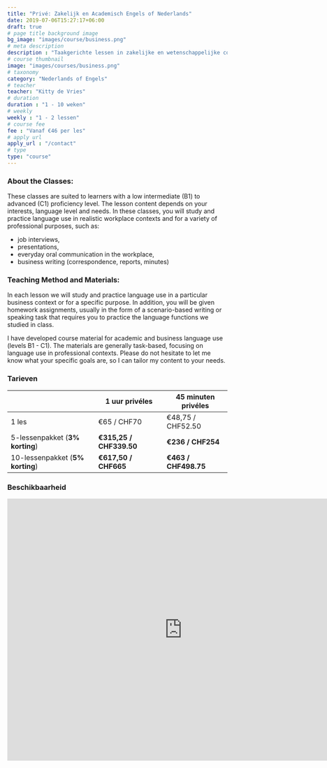 ```yaml
---
title: "Privé: Zakelijk en Academisch Engels of Nederlands"
date: 2019-07-06T15:27:17+06:00
draft: true
# page title background image
bg_image: "images/course/business.png"
# meta description
description : "Taakgerichte lessen in zakelijke en wetenschappelijke communicatievaardigheden."
# course thumbnail
image: "images/courses/business.png"
# taxonomy
category: "Nederlands of Engels"
# teacher
teacher: "Kitty de Vries"
# duration
duration : "1 - 10 weken"
# weekly
weekly : "1 - 2 lessen"
# course fee
fee : "Vanaf €46 per les"
# apply url
apply_url : "/contact"
# type
type: "course"
---
```



### About the Classes:
These classes are suited to learners with a low intermediate (B1) to advanced (C1) proficiency level. The lesson content depends on your interests, language level and needs. In these classes, you will study and practice language use in realistic workplace contexts and for a variety of professional purposes, such as:
- job interviews,
- presentations,
- everyday oral communication in the workplace,
- business writing (correspondence, reports, minutes) 

### Teaching Method and Materials:
In each lesson we will study and practice language use in a particular business context or for a specific purpose. In addition, you will be given homework assignments, usually in the form of a scenario-based writing or speaking task that requires you to practice the language functions we studied in class.

I have developed course material for academic and business language use (levels B1 - C1). The materials are generally task-based, focusing on language use in professional contexts. Please do not hesitate to let me know what your specific goals are, so I can tailor my content to your needs.
 </p>

### Tarieven

| | 1 uur privéles|  45 minuten privéles|
|---|---|---|
|  1 les  | €65 / CHF70 | €48,75 / CHF52.50|
|  5-lessenpakket (__3% korting__) | __€315,25 / CHF339.50__ | __€236 / CHF254__|
|  10-lessenpakket (__5% korting__) | __€617,50 / CHF665__ | __€463 / CHF498.75__|

### Beschikbaarheid
<iframe src="https://calendar.google.com/calendar/embed?src=oijqsb1csqod0ecm1laeb8qgdk%40group.calendar.google.com&ctz=Europe%2FBrussels" style="border: 0" width="800" height="600" frameborder="0" scrolling="no"></iframe>
